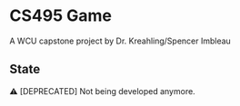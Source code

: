 # CS495 Game
A WCU capstone project by Dr. Kreahling/Spencer Imbleau

## State

:warning: [DEPRECATED] Not being developed anymore.
